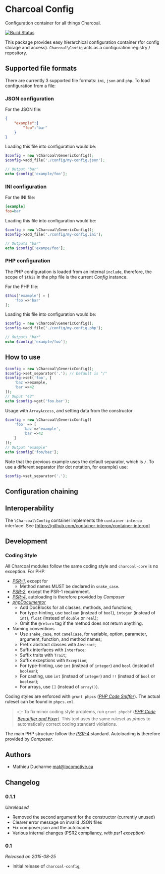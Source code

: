 Charcoal Config
===============

Configuration container for all things Charcoal.

[![Build Status](https://travis-ci.org/locomotivemtl/charcoal-config.svg?branch=master)](https://travis-ci.org/locomotivemtl/charcoal-config)

This package provides easy hierarchical configuration container (for config storage and access).
`Charcoal\Config` acts as a configuration registry / repository.

## Supported file formats

There are currently 3 supported file formats: `ini`, `json` and `php`.
To load configuration from a file:

### JSON configuration

For the JSON file:

```json
{
	"example":{
		"foo":"bar"
	}
}

```

Loading this file into configuration would be:

```php
$config = new \Charcoal\GenericConfig();
$config->add_file('./config/my-config.json');

// Output "bar"
echo $config['example/foo'];
```

### INI configuration

For the INI file:

```ini
[example]
foo=bar
```

Loading this file into configuration would be:

```php
$config = new \Charcoal\GenericConfig();
$config->add_file('./config/my-config.ini');

// Outputs "bar"
echo $config['exampe/foo'];
```

### PHP configuration

The PHP configuration is loaded from an internal `include`, therefore, the scope of `$this` in the php file is the current _Config_ instance.

For the PHP file:

```php
$this['example'] = [
	'foo'=>'bar'
];
```

Loading this file into configuration would be:

```php
$config = new \Charcoal\GenericConfig();
$config->add_file('./config/my-config.php');

// Outputs "bar"
echo $config['example/foo'];
```

## How to use

```php
$config = new \Charcoal\GenericConfig();
$config->set_separator('.'); // Default is "/"
$config->set('foo', [
	'baz'=>example,
	'bar'=>42
]);
// Ouput "42"
echo $config->get('foo.bar');
```

Usage with `ArrayAccess`, and setting data from the constructor

```php
$config = new \Charcoal\GenericConfig([
    'foo' => [
        'baz'=>'example',
        'bar'=>42
    ]
]);
// Output "example"
echo $config['foo/baz'];
```

Note that the previous example uses the default separator, which is `/`.
To use a different separator (for dot notation, for example) use:

```php
$config->set_separator('.');
```

## Configuration chaining

## Interoperability

The `\Charcoal\Config` container implements the `container-interop` interface.
See [https://github.com/container-interop/container-interop]

## Development

### Coding Style

All Charcoal modules follow the same coding style and `charcoal-core` is no exception. For PHP:

- [_PSR-1_](https://github.com/php-fig/fig-standards/blob/master/accepted/PSR-1-basic-coding-standard.md), except for
  - Method names MUST be declared in `snake_case`.
- [_PSR-2_](https://github.com/php-fig/fig-standards/blob/master/accepted/PSR-2-coding-style-guide.md), except the PSR-1 requirement.
- [_PSR-4_](https://github.com/php-fig/fig-standards/blob/master/accepted/PSR-4-autoloader.md), autoloading is therefore provided by _Composer_
- [_phpDocumentor_](http://phpdoc.org/)
  - Add DocBlocks for all classes, methods, and functions;
  - For type-hinting, use `boolean` (instead of `bool`), `integer` (instead of `int`), `float` (instead of `double` or `real`);
  - Omit the `@return` tag if the method does not return anything.
- Naming conventions
  - Use `snake_case`, not `camelCase`, for variable, option, parameter, argument, function, and method names;
  - Prefix abstract classes with `Abstract`;
  - Suffix interfaces with `Interface`;
  - Suffix traits with `Trait`;
  - Suffix exceptions with `Exception`;
  - For type-hinting, use `int` (instead of `integer`) and `bool` (instead of `boolean`);
  - For casting, use `int` (instead of `integer`) and `!!` (instead of `bool` or `boolean`);
  - For arrays, use `[]` (instead of `array()`).

Coding styles are  enforced with `grunt phpcs` ([_PHP Code Sniffer_](https://github.com/squizlabs/PHP_CodeSniffer)). The actual ruleset can be found in `phpcs.xml`.

> 👉 To fix minor coding style problems, run `grunt phpcbf` ([_PHP Code Beautifier and Fixer_](https://github.com/squizlabs/PHP_CodeSniffer)). This tool uses the same ruleset as *phpcs* to automatically correct coding standard violations.

The main PHP structure follow the [_PSR-4_](https://github.com/php-fig/fig-standards/blob/master/accepted/PSR-4-autoloader.md) standard. Autoloading is therefore provided by _Composer_.

## Authors

- Mathieu Ducharme <mat@locomotive.ca>

## Changelog

### 0.1.1

_Unreleased_
- Removed the second argument for the constructor (currently unused)
- Clearer error message on invalid JSON files
- Fix composer.json and the autoloader
- Various internal changes (PSR2 compliancy, _with psr1 exception_)

### 0.1

_Released on 2015-08-25_
- Initial release of `charcoal-config`,
